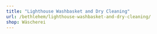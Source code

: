 ```yaml
---
title: "Lighthouse Washbasket and Dry Cleaning"
url: /bethlehem/lighthouse-washbasket-and-dry-cleaning/
shop: Wäscherei
---
```


